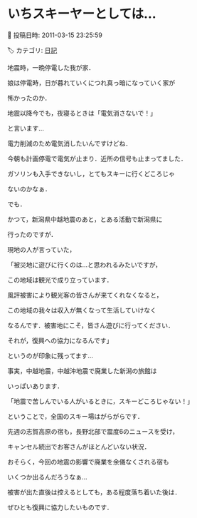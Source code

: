# いちスキーヤーとしては…

📅 投稿日時: 2011-03-15 23:25:59

🏷️ カテゴリ: [日記](cc4b5682fb7b8b144980957a978653fb0.md)

地震時，一晩停電した我が家．


娘は停電時，日が暮れていくにつれ真っ暗になっていく家が


怖かったのか．


地震以降今でも，夜寝るときは「電気消さないで！」


と言います…


電力削減のため電気消したいんですけどね．





今朝も計画停電で電気が止まり．近所の信号も止まってました．


ガソリンも入手できないし，とてもスキーに行くどころじゃ


ないのかなぁ．





でも．


かつて，新潟県中越地震のあと，とある活動で新潟県に


行ったのですが．


現地の人が言っていた，


「被災地に遊びに行くのは…と思われるみたいですが，


この地域は観光で成り立っています．


風評被害により観光客の皆さんが来てくれなくなると，


この地域の我々は収入が無くなって生活していけなく


なるんです．被害地にこそ，皆さん遊びに行ってください．


それが，復興への協力になるんです」


というのが印象に残ってます…





事実，中越地震，中越沖地震で廃業した新潟の旅館は


いっぱいあります．





「地震で苦しんでいる人がいるときに，スキーどころじゃない！」


ということで，全国のスキー場はがらがらです．


先週の志賀高原の宿も，長野北部で震度6のニュースを受け，


キャンセル続出でお客さんがほとんどいない状況．


おそらく，今回の地震の影響で廃業を余儀なくされる宿も


いくつか出るんだろうなぁ…





被害が出た直後は控えるとしても，ある程度落ち着いた後は．


ぜひとも復興に協力したいものです．
